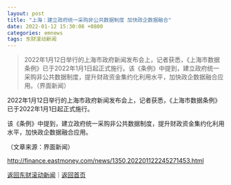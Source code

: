 ```yaml
---
layout: post
title: "上海：建立政府统一采购非公共数据制度 加快政企数据融合"
date: 2022-01-12 15:30:08 +0800
categories: emnews
tags: 东财滚动新闻
---
```

> 2022年1月12日举行的上海市政府新闻发布会上，记者获悉，《上海市数据条例》已于2022年1月1日起正式施行。该《条例》中提到，建立政府统一采购非公共数据制度，提升财政资金集约化利用水平，加快政企数据融合应用。（界面新闻）

<p>2022年1月12日举行的上海市政府新闻发布会上，记者获悉，《上海市数据条例》已于2022年1月1日起正式施行。</p><p>该《条例》中提到，建立政府统一采购非公共数据制度，提升财政资金集约化利用水平，加快政企数据融合应用。</p><p class="em_media">（文章来源：界面新闻）</p>

<http://finance.eastmoney.com/news/1350,202201122245271453.html>

[返回东财滚动新闻](//finews.withounder.com/emnews/)｜[返回首页](//finews.withounder.com/)